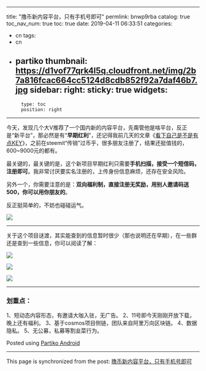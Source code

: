 
---
title: "撸币新内容平台，只有手机号即可"
permlink: bnwp9rba
catalog: true
toc_nav_num: true
toc: true
date: 2019-04-11 06:33:51
categories:
- cn
tags:
- cn
- partiko
thumbnail: https://d1vof77qrk4l5q.cloudfront.net/img/2b7a816fcac664cc5124d8cdb852f92a7daf46b7.jpg
sidebar:
    right:
        sticky: true
widgets:
    -
        type: toc
        position: right
---


今天，发现几个大V推荐了一个国内新的内容平台，先甭管他是啥平台，反正是“新平台”，那必然是有“**早期红利**”，还记得我前几天的文章《[看下自己是不是有点KEY](https://steemit.com/cn/@yellowbird/key-4m1glnqp)》，之前在steemit“传销”过币乎，很多朋友注册了，结果还挺值钱的，600~9000元的都有。

最关键的，最关键的是，这个新项目早期红利只需要**手机扫描，接受一个短信码，注册即可**。我非常讨厌要实名注册的，上传身份信息麻烦，还存在安全风险。

另外一个，你需要注意的是：**双向福利制，直接注册无奖励，用别人邀请码送500，你可以用你朋友的**。

反正挺简单的，不妨也碰碰运气。



![](https://d1vof77qrk4l5q.cloudfront.net/img/2b7a816fcac664cc5124d8cdb852f92a7daf46b7.jpg)



---

关于这个项目谜渡，其实能查到的信息暂时很少（那也说明还在早期），在一些群还是查到一些信息，你可以阅读了解：



![](https://d1vof77qrk4l5q.cloudfront.net/img/e610e25911b46b2497b159c352c9e2edfc0f0f78.jpg)

![](https://d1vof77qrk4l5q.cloudfront.net/img/69c610d6ed6db98c28416517e8dd56eb504fd18e.jpg)

![](https://d1vof77qrk4l5q.cloudfront.net/img/8ef6e25750157caf26ab4f04672a6b11bf99029c.jpg)

---

### 划重点：

1、短动态内容形态，有邀请大咖入驻，无广告。
2、11号即今天刚刚开放下载，晚上还有福利。
3、基于cosmos项目侧链，团队来自阿里万向区块链。
4、数据隐私。
5、无公募，私募等割韭菜行为。

Posted using [Partiko Android](https://partiko.app/referral/yellowbird)

- - -

This page is synchronized from the post: [撸币新内容平台，只有手机号即可](https://steemit.com/@yellowbird/bnwp9rba)
